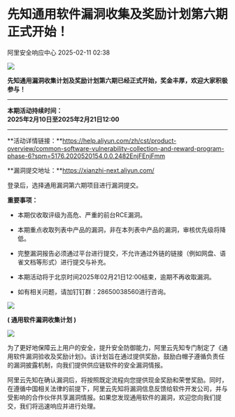 #  先知通用软件漏洞收集及奖励计划第六期 正式开始！   
 阿里安全响应中心   2025-02-11 02:38  
  
![](https://mmbiz.qpic.cn/mmbiz_png/tCS9QJPdcGcxoV5FtxxRnrJcePaJ5EOqvcRLf289P3nJXZgLg4YYZQbVhQodjChRVic7SBheIVmK2B9hfxsvSjg/640?wx_fmt=png&from=appmsg "")  
  
**先知通用漏洞收集计划及奖励计划第六期已经正式开始，奖金丰厚，欢迎大家积极参与！**  
  
****  
**本期活动持续时间：**  
**2025年2月10日至2025年2月21日12:00**  
  
****  
**活动详情链接：**https://help.aliyun.com/zh/cst/product-overview/common-software-vulnerability-collection-and-reward-program-phase-6?spm=5176.2020520154.0.0.2482EnjFEnjFmm  
  
  
**漏洞提交地址：**https://xianzhi-next.aliyun.com/  
  
登录后，选择通用漏洞第六期项目进行漏洞提交。  
  
  
**重要事项：**  
  
- 本期仅收取评级为高危、严重的前台RCE漏洞。  
  
- 本期重点收取列表中产品的漏洞，非在本列表中产品的漏洞，审核优先级将降低。  
  
- 完整漏洞报告必须通过平台进行提交，不允许通过外链的链接（例如网盘、语雀文档等形式）进行提交与补充。  
  
- 本期活动将于北京时间2025年02月21日12:00结束，逾期不再收取漏洞。  
  
- 如有相关问题，请加钉钉群：28650038560进行咨询。  
  
  
  
![](https://mmbiz.qpic.cn/mmbiz_gif/tCS9QJPdcGcxoV5FtxxRnrJcePaJ5EOqeGVJziaXEDiahznsBGJGEia30Yt1yr1G2tNRgAehK83xzaaiadGzPDREeg/640?wx_fmt=gif&from=appmsg "")  
  
**( 通用软件漏洞收集计划 )**  
  
![](https://mmbiz.qpic.cn/mmbiz_gif/tCS9QJPdcGcxoV5FtxxRnrJcePaJ5EOqeGVJziaXEDiahznsBGJGEia30Yt1yr1G2tNRgAehK83xzaaiadGzPDREeg/640?wx_fmt=gif&from=appmsg "")  
  
  
  
为了更好地保障云上用户的安全，提升安全防御能力，阿里云先知专门制定了《通用软件漏洞验收及奖励计划》。该计划旨在通过提供奖励，鼓励白帽子遵循负责任的漏洞披露机制，向我们提供供应链软件的安全漏洞情报。  
  
阿里云先知在确认漏洞后，将按照既定流程向您提供现金奖励和荣誉奖励。同时，在遵循中国相关法律的前提下，阿里云先知将漏洞信息反馈给软件开发公司，并与受影响的合作伙伴共享漏洞情报。如果您发现通用软件的漏洞，欢迎您向我们提交，我们将迅速响应并进行处理。  
  
  
  
  
